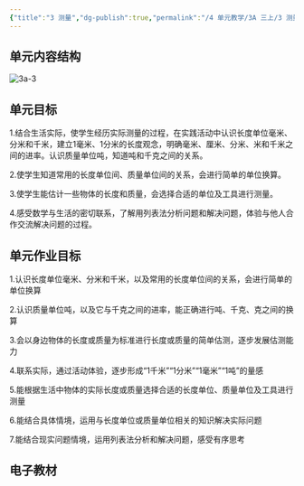 ```yaml
---
{"title":"3 测量","dg-publish":true,"permalink":"/4 单元教学/3A 三上/3 测量/","dgPassFrontmatter":true,"noteIcon":""}
---
```



## 单元内容结构

![3a-3](https://r2.edui123.com/2023/05/3a-3.png)

## 单元目标

1.结合生活实际，使学生经历实际测量的过程，在实践活动中认识长度单位毫米、分米和千米，建立1毫米、1分米的长度观念，明确毫米、厘米、分米、米和千米之间的进率。认识质量单位吨，知道吨和千克之间的关系。

2.使学生知道常用的长度单位间、质量单位间的关系，会进行简单的单位换算。

3.使学生能估计一些物体的长度和质量，会选择合适的单位及工具进行测量。

4.感受数学与生活的密切联系，了解用列表法分析问题和解决问题，体验与他人合作交流解决问题的过程。

## 单元作业目标

1.认识长度单位毫米、分米和千米，以及常用的长度单位间的关系，会进行简单的单位换算

2.认识质量单位吨，以及它与千克之间的进率，能正确进行吨、千克、克之间的换算

3.会以身边物体的长度或质量为标准进行长度或质量的简单估测，逐步发展估测能力

4.联系实际，通过活动体验，逐步形成“1千米”“1分米”“1毫米”“1吨”的量感

5.能根据生活中物体的实际长度或质量选择合适的长度单位、质量单位及工具进行测量

6.能结合具体情境，运用与长度单位或质量单位相关的知识解决实际问题

7.能结合现实问题情境，运用列表法分析和解决问题，感受有序思考


## 电子教材

